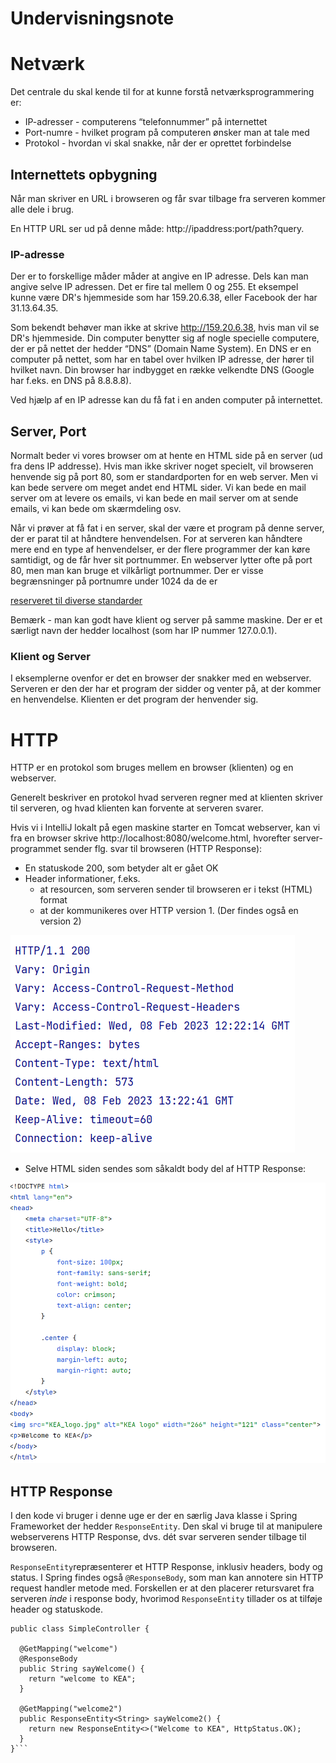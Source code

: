 # Undervisningsnote

# Netværk
Det centrale du skal kende til for at kunne forstå netværksprogrammering er:

- IP-adresser - computerens “telefonnummer” på internettet
- Port-numre - hvilket program på computeren ønsker man at tale med
- Protokol - hvordan vi skal snakke, når der er oprettet forbindelse

## Internettets opbygning
Når man skriver en URL i browseren og får svar tilbage fra serveren kommer alle dele i brug.

En HTTP URL ser ud på denne måde: http://ipaddress:port/path?query.

### IP-adresse
Der er to forskellige måder måder at angive en IP adresse. 
Dels kan man angive selve IP adressen. Det er fire tal mellem 0 og 255. Et eksempel kunne være DR's hjemmeside som har 159.20.6.38, 
eller Facebook der har 31.13.64.35.

Som bekendt behøver man ikke at skrive http://159.20.6.38, 
hvis man vil se DR's hjemmeside. 
Din computer benytter sig af nogle specielle computere, der er på nettet der hedder “DNS” (Domain Name System). 
En DNS er en computer på nettet, som har en tabel over hvilken IP adresse, der hører til hvilket navn. Din browser har indbygget en række velkendte DNS (Google har f.eks. en DNS på 8.8.8.8).

Ved hjælp af en IP adresse kan du få fat i en anden computer på internettet.

## Server, Port
Normalt beder vi vores browser om at hente en HTML side på en server (ud fra dens IP addresse). Hvis man ikke skriver noget specielt, vil browseren henvende sig på port 80, som er standardporten for en web server. 
Men vi kan bede servere om meget andet end HTML sider. 
Vi kan bede en mail server om at levere os emails, vi kan bede en mail server om at sende emails, vi kan bede om skærmdeling osv.

<p>Når vi prøver at få fat i en server, skal der være et program på denne server, der er parat til at håndtere henvendelsen. 
For at serveren kan håndtere mere end en type af henvendelser, er der flere programmer der kan køre samtidigt, og de får hver sit portnummer. 
En webserver lytter ofte på port 80, men man kan bruge et vilkårligt portnummer. 
Der er visse begrænsninger på portnumre under 1024 da de er 

[reserveret til diverse standarder](https://en.wikipedia.org/wiki/List_of_TCP_and_UDP_port_numbers)
<p>Bemærk - man kan godt have klient og server på samme maskine. Der er et særligt navn der hedder localhost (som har IP nummer 127.0.0.1).</p>

### Klient og Server
I eksemplerne ovenfor er det en browser der snakker med en webserver. 
Serveren er den der har et program der sidder og venter på, at der kommer en henvendelse. Klienten er det program der henvender sig.

# HTTP
HTTP er en protokol som bruges mellem en browser (klienten) og en webserver.

Generelt beskriver en protokol hvad serveren regner med at klienten skriver til serveren, og hvad klienten kan forvente at serveren svarer.

Hvis vi i IntelliJ lokalt på egen maskine starter en Tomcat webserver, 
kan vi fra en browser skrive http://localhost:8080/welcome.html, hvorefter server-programmet sender flg. svar til browseren (HTTP Response): 
- En statuskode 200, som betyder alt er gået OK
- Header informationer, f.eks. 
  - at resourcen, som serveren sender til browseren er i tekst (HTML) format  
  - at der kommunikeres over HTTP version 1. (Der findes også en version 2)

![image](src/main/resources/images/http_response_header.PNG)

- Selve HTML siden sendes som såkaldt body del af HTTP Response:

![image](src/main/resources/images/http_response_body.PNG)

<!-- ## Http Request
I den kode vi bruger i denne uge er der en særlig Java klasse der hedder HttpRequest der kan bruges i serveren til at læse en forespørgsel og pille header, path, parametre osv. ud af den tekst som browseren sender.

Der er lavet mange klasser til Java der kan hjælpe med at håndtere http request beskeder fra klienter. Senere når vi går over til at bruge tomcat serveren, så vil vi bruge en der hedder HttpServletRequest.
--> 
## HTTP Response 
I den kode vi bruger i denne uge er der en særlig Java klasse i Spring Frameworket der hedder ```ResponseEntity```.
Den skal vi  bruge til at manipulere webserverens HTTP Response, dvs. dét svar serveren sender tilbage til browseren.

```ResponseEntity```repræsenterer et HTTP Response, inklusiv headers, body og status. 
I Spring findes også ```@ResponseBody```, som man kan annotere sin HTTP request handler metode med. 
Forskellen er at den placerer retursvaret fra serveren *inde* i response body, hvorimod ```ResponseEntity``` tillader os at tilføje header og statuskode.

```@Controller
public class SimpleController {

  @GetMapping("welcome")
  @ResponseBody
  public String sayWelcome() {
    return "welcome to KEA";
  }

  @GetMapping("welcome2")
  public ResponseEntity<String> sayWelcome2() {
    return new ResponseEntity<>("Welcome to KEA", HttpStatus.OK);
  }
}```